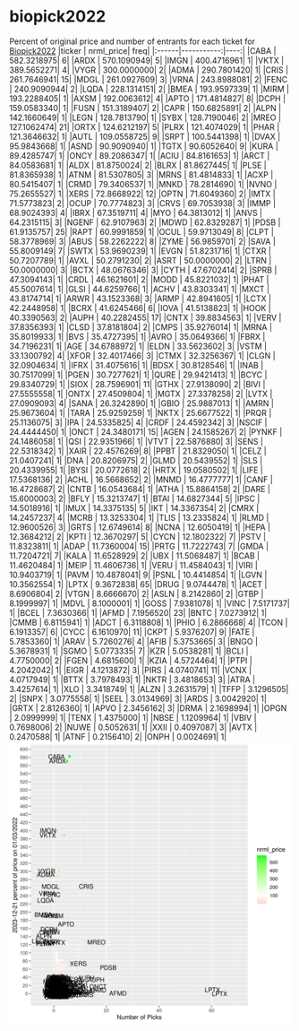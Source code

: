 # biopick2022
Percent of original price and number of entrants for each ticket for [Biopick2022](https://twitter.com/hashtag/Biopick2022)
|ticker |  nrml_price| freq|
|:------|-----------:|----:|
|CABA   | 582.3218975|    6|
|ARDX   | 570.1090949|    5|
|IMGN   | 400.4716961|    1|
|VKTX   | 389.5652271|    4|
|VYGR   | 300.0000000|    2|
|ADMA   | 290.7801420|    1|
|CRIS   | 261.7646941|   15|
|MDGL   | 261.0927609|    3|
|VRNA   | 243.8988081|    2|
|FENC   | 240.9090944|    2|
|LQDA   | 228.1314151|    2|
|BMEA   | 193.9597339|    1|
|MIRM   | 193.2288405|    1|
|AXSM   | 192.0063612|    4|
|APTO   | 171.4814827|    8|
|DCPH   | 159.0583340|    1|
|FUSN   | 151.3189407|    2|
|CAPR   | 150.6825891|    2|
|ALPN   | 142.1660649|    1|
|LEGN   | 128.7813790|    1|
|SYBX   | 128.7190046|    2|
|MREO   | 127.1062474|   21|
|ORTX   | 124.6212197|    5|
|PLRX   | 121.4074029|    1|
|PHAR   | 121.3646632|    1|
|AUTL   | 109.0558725|    9|
|SRPT   | 100.5441398|    1|
|DVAX   |  95.9843668|    1|
|ASND   |  90.9090940|    1|
|TGTX   |  90.6052640|    9|
|KURA   |  89.4285747|    1|
|ONCY   |  89.2086347|    1|
|ACIU   |  84.8161653|    1|
|ARCT   |  84.0583681|    1|
|ALDX   |  81.8750024|    2|
|BLRX   |  81.8627445|    1|
|PLSE   |  81.8365938|    1|
|ATNM   |  81.5307805|    3|
|MRNS   |  81.4814833|    1|
|ACXP   |  80.5415407|    1|
|CRMD   |  79.3406537|    1|
|MNKD   |  78.2814690|    1|
|NVNO   |  75.2655527|    1|
|XERS   |  72.8668922|   12|
|OPTN   |  71.6049360|    2|
|IMTX   |  71.5773823|    2|
|OCUP   |  70.7774823|    3|
|CRVS   |  69.7053938|    3|
|IMMP   |  68.9024393|    4|
|IBRX   |  67.3519711|    4|
|MYO    |  64.3813012|    1|
|ANVS   |  64.2315115|    3|
|NGENF  |  62.9107963|    2|
|MDWD   |  62.8329287|    1|
|PDSB   |  61.9135757|   25|
|RAPT   |  60.9991859|    1|
|OCUL   |  59.9713049|    8|
|CLPT   |  58.3778969|    3|
|ABUS   |  58.2262222|    8|
|ZYME   |  56.9859701|    2|
|SAVA   |  55.8009149|    7|
|SWTX   |  53.9690239|    1|
|EVGN   |  51.8231716|    1|
|CTXR   |  50.7207789|    1|
|AVXL   |  50.2791230|    2|
|ASRT   |  50.0000000|    2|
|LTRN   |  50.0000000|    3|
|BCTX   |  48.0676346|    3|
|CYTH   |  47.6702414|    2|
|SPRB   |  47.3094143|    1|
|CRDL   |  46.1621601|    2|
|MODD   |  45.8221032|    1|
|PHAT   |  45.5007614|    1|
|GLSI   |  44.6259766|    1|
|ACHV   |  43.8303341|    1|
|MXCT   |  43.8174714|    1|
|ARWR   |  43.1523368|    3|
|ARMP   |  42.8941605|    1|
|LCTX   |  42.2448958|    1|
|BCRX   |  41.6245466|    6|
|IOVA   |  41.5138823|    1|
|HOOK   |  40.3390563|    2|
|AUPH   |  40.2282455|   17|
|CNTX   |  39.8834563|    1|
|VERV   |  37.8356393|    1|
|CLSD   |  37.8181804|    2|
|CMPS   |  35.9276014|    1|
|MRNA   |  35.8019933|    1|
|BVS    |  35.4727395|    1|
|AVRO   |  35.0649366|    1|
|FBRX   |  34.7196231|    1|
|AGE    |  34.6788972|    1|
|ELDN   |  33.5623602|    3|
|VSTM   |  33.1300792|    4|
|XFOR   |  32.4017466|    3|
|CTMX   |  32.3256367|    1|
|CLGN   |  32.0904634|    1|
|IFRX   |  31.4075616|    1|
|BDSX   |  30.8128546|    1|
|INAB   |  30.7517099|    1|
|PGEN   |  30.7277621|    1|
|QURE   |  29.9421413|    1|
|BCYC   |  29.8340729|    1|
|SIOX   |  28.7596901|   11|
|GTHX   |  27.9138090|    2|
|BIVI   |  27.5555558|    1|
|ONTX   |  27.4509804|    1|
|MGTX   |  27.3378258|    2|
|LVTX   |  27.0909093|    4|
|SANA   |  26.3242890|    1|
|GBIO   |  25.9887013|    1|
|AMRN   |  25.9673604|    1|
|TARA   |  25.9259259|    1|
|NKTX   |  25.6677522|    1|
|PRQR   |  25.1136075|    3|
|IPA    |  24.5335825|    4|
|CRDF   |  24.4592342|    3|
|NSCIF  |  24.4444450|    1|
|ONCT   |  24.3480171|   15|
|AGEN   |  24.1585267|    2|
|PYNKF  |  24.1486058|    1|
|QSI    |  22.9351966|    1|
|VTVT   |  22.5876880|    3|
|SENS   |  22.5318342|    1|
|XAIR   |  22.4576269|    8|
|PPBT   |  21.8329050|    1|
|CELZ   |  21.0407241|    1|
|DNA    |  20.8206975|    2|
|GLMD   |  20.5439552|    1|
|SLS    |  20.4339955|    1|
|BYSI   |  20.0772618|    2|
|HRTX   |  19.0580502|    1|
|LIFE   |  17.5368136|    2|
|ACHL   |  16.5668652|    2|
|MNMD   |  16.4777777|    1|
|CANF   |  16.4728687|    2|
|CNTB   |  16.0543684|    1|
|ATHA   |  15.8864158|    2|
|DARE   |  15.6000003|    2|
|BFLY   |  15.3213747|    1|
|BTAI   |  14.6827344|    5|
|IPSC   |  14.5018916|    1|
|IMUX   |  14.3375135|    5|
|IKT    |  14.3367354|    2|
|CMRX   |  14.2457237|    4|
|MCRB   |  13.3253304|    1|
|TLIS   |  13.2335824|    1|
|RLMD   |  12.9600526|    3|
|GRTS   |  12.6749614|    8|
|NCNA   |  12.6050419|    1|
|HEPA   |  12.3684212|    2|
|KPTI   |  12.3670297|    5|
|CYCN   |  12.1802322|    7|
|PSTV   |  11.8323811|    1|
|ADAP   |  11.7360004|   15|
|PRTG   |  11.7222743|    7|
|GMDA   |  11.7204721|    7|
|KALA   |  11.6528929|    2|
|UBX    |  11.5068487|    1|
|BCAB   |  11.4620484|    1|
|MEIP   |  11.4606736|    1|
|VERU   |  11.4584043|    1|
|VIRI   |  10.9403719|    1|
|PAVM   |  10.4878041|    9|
|PSNL   |  10.4414854|    1|
|LGVN   |  10.3562554|    1|
|LPTX   |   9.3672838|   65|
|DRUG   |   9.0744478|    1|
|ACET   |   8.6906804|    2|
|VTGN   |   8.6666670|    2|
|ASLN   |   8.2142860|    2|
|GTBP   |   8.1999997|    1|
|MDVL   |   8.1000001|    1|
|GOSS   |   7.9381078|    1|
|VINC   |   7.5171737|    1|
|BCEL   |   7.3630366|    1|
|AFMD   |   7.1956520|   23|
|BNTC   |   7.0273912|    1|
|CMMB   |   6.8115941|    1|
|ADCT   |   6.3118808|    1|
|PHIO   |   6.2866668|    4|
|TCON   |   6.1913357|    6|
|CYCC   |   6.1610970|   11|
|CKPT   |   5.9376207|    9|
|FATE   |   5.7853360|    1|
|ARAV   |   5.7260276|    4|
|AFIB   |   5.3753665|    3|
|BNGO   |   5.3678931|    1|
|SGMO   |   5.0773335|    7|
|KZR    |   5.0538281|    1|
|BCLI   |   4.7750000|    2|
|FGEN   |   4.6815600|    1|
|KZIA   |   4.5724464|    1|
|PTPI   |   4.2042042|    1|
|EIGR   |   4.1213872|    3|
|PIRS   |   4.0740741|   11|
|VCNX   |   4.0717949|    1|
|BTTX   |   3.7978493|    1|
|NKTR   |   3.4818653|    3|
|ATRA   |   3.4257614|    1|
|XLO    |   3.3418749|    1|
|ALZN   |   3.2631579|    1|
|TFFP   |   3.1296505|    2|
|SNPX   |   3.0775558|    1|
|SEEL   |   3.0134969|    3|
|ARDS   |   3.0042920|    1|
|GRTX   |   2.8126360|    1|
|APVO   |   2.3456162|    3|
|DRMA   |   2.1698994|    1|
|OPGN   |   2.0999999|    1|
|TENX   |   1.4375000|    1|
|NBSE   |   1.1209964|    1|
|VBIV   |   0.7698006|    2|
|NUWE   |   0.5052631|    1|
|XXII   |   0.4097087|    3|
|AVTX   |   0.2470588|    1|
|ATNF   |   0.2156410|    2|
|ONPH   |   0.0024691|    1|
![retvspicks](biopicks.png?raw=true)
